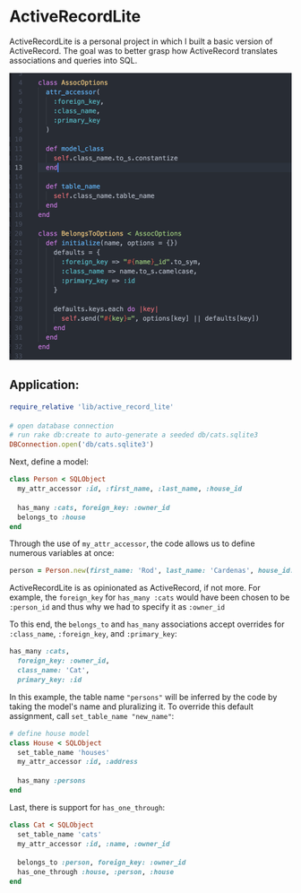 # ActiveRecordLite
ActiveRecordLite is a personal project in which I built a basic version of ActiveRecord. The goal was to better grasp how ActiveRecord translates associations and queries into SQL.

![Screenshot](./img/code.png)


Application:
------
```ruby
require_relative 'lib/active_record_lite'

# open database connection
# run rake db:create to auto-generate a seeded db/cats.sqlite3
DBConnection.open('db/cats.sqlite3')
```

Next, define a model:
```ruby
class Person < SQLObject
  my_attr_accessor :id, :first_name, :last_name, :house_id

  has_many :cats, foreign_key: :owner_id
  belongs_to :house
end
```

Through the use of ``my_attr_accessor``, the code allows us to define numerous variables at once:
```ruby
person = Person.new(first_name: 'Rod', last_name: 'Cardenas', house_id: 1)
```

ActiveRecordLite is as opinionated as ActiveRecord, if not more. For example, the ``foreign_key`` for ``has_many :cats`` would have been chosen to be ``:person_id`` and thus why we had to specify it as ``:owner_id``

To this end, the ``belongs_to`` and ``has_many`` associations accept overrides for ``:class_name``, ``:foreign_key``, and `:primary_key`:

```ruby
has_many :cats,
  foreign_key: :owner_id,
  class_name: 'Cat',
  primary_key: :id
```

In this example, the table name ``"persons"`` will be inferred by the code by taking the model's name and pluralizing it. To override this default assignment, call ``set_table_name "new_name"``:
```ruby
# define house model
class House < SQLObject
  set_table_name 'houses'
  my_attr_accessor :id, :address

  has_many :persons
end
```

Last, there is support for ``has_one_through``:
```ruby
class Cat < SQLObject
  set_table_name 'cats'
  my_attr_accessor :id, :name, :owner_id

  belongs_to :person, foreign_key: :owner_id
  has_one_through :house, :person, :house
end
```
